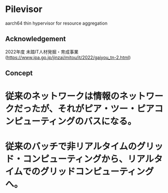 # Pilevisor
aarch64 thin hypervisor for resource aggregation

## Acknowledgement
2022年度 未踏IT人材発掘・育成事業 (https://www.ipa.go.jp/jinzai/mitou/it/2022/gaiyou_tn-2.html)

## Concept

# 従来のネットワークは情報のネットワークだったが、それがピア・ツー・ピアコンピューティングのバスになる。

# 従来のバッチで非リアルタイムのグリッド・コンピューティングから、リアルタイムでのグリッドコンピューティングへ。
